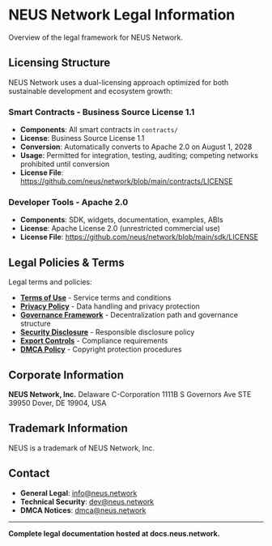 # NEUS Network Legal Information



Overview of the legal framework for NEUS Network.

## Licensing Structure

NEUS Network uses a dual-licensing approach optimized for both sustainable development and ecosystem growth:

### Smart Contracts - Business Source License 1.1
- **Components**: All smart contracts in `contracts/`
- **License**: Business Source License 1.1
- **Conversion**: Automatically converts to Apache 2.0 on August 1, 2028
- **Usage**: Permitted for integration, testing, auditing; competing networks prohibited until conversion
- **License File**: https://github.com/neus/network/blob/main/contracts/LICENSE

### Developer Tools - Apache 2.0
- **Components**: SDK, widgets, documentation, examples, ABIs
- **License**: Apache License 2.0 (unrestricted commercial use)
- **License File**: https://github.com/neus/network/blob/main/sdk/LICENSE

## Legal Policies & Terms

Legal terms and policies:

- **[Terms of Use](https://docs.neus.network/learn/legal/terms-of-use)** - Service terms and conditions
- **[Privacy Policy](https://docs.neus.network/learn/legal/privacy-policy)** - Data handling and privacy protection
- **[Governance Framework](https://docs.neus.network/ecosystem/governance)** - Decentralization path and governance structure
- **[Security Disclosure](https://docs.neus.network/learn/legal/security-disclosure)** - Responsible disclosure policy
- **[Export Controls](https://docs.neus.network/learn/legal/export-controls)** - Compliance requirements
- **[DMCA Policy](https://docs.neus.network/learn/legal/dmca)** - Copyright protection procedures

## Corporate Information

**NEUS Network, Inc.**
Delaware C-Corporation
1111B S Governors Ave STE 39950
Dover, DE 19904, USA

## Trademark Information

NEUS is a trademark of NEUS Network, Inc.

## Contact

- **General Legal**: [info@neus.network](mailto:info@neus.network)
- **Technical Security**: [dev@neus.network](mailto:dev@neus.network)
- **DMCA Notices**: [dmca@neus.network](mailto:dmca@neus.network)

---

**Complete legal documentation hosted at docs.neus.network.**
